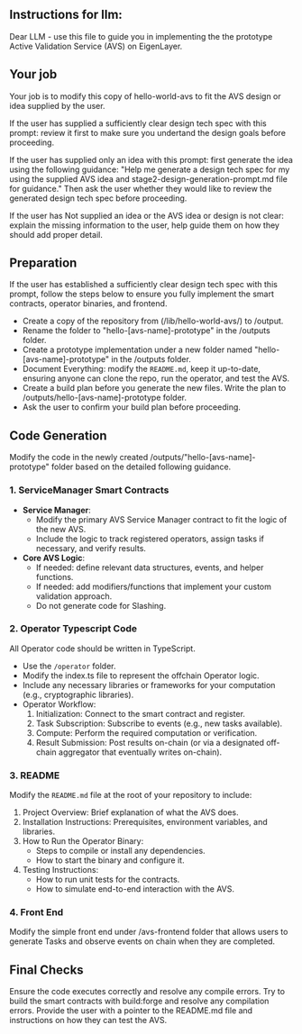 ## Instructions for llm:

Dear LLM - use this file to guide you in implementing the the prototype Active Validation Service (AVS) on EigenLayer.

## Your job
Your job is to modify this copy of hello-world-avs to fit the AVS design or idea supplied by the user.

If the user has supplied a sufficiently clear design tech spec with this prompt: review it first to make sure you undertand the design goals before proceeding.

If the user has supplied only an idea with this prompt: first generate the idea using the following guidance:
"Help me generate a design tech spec for my using the supplied AVS idea and stage2-design-generation-prompt.md file for guidance."
Then ask the user whether they would like to review the generated design tech spec before proceeding.

If the user has Not supplied an idea or the AVS idea or design is not clear: explain the missing information to the user, help guide them on how they should add proper detail.




## Preparation
If the user has established a sufficiently clear design tech spec with this prompt, follow the steps below to ensure you fully implement the smart contracts, operator binaries, and frontend.
- Create a copy of the repository from (/lib/hello-world-avs/) to /output.
- Rename the folder to "hello-[avs-name]-prototype" in the /outputs folder.
- Create a prototype implementation under a new folder named "hello-[avs-name]-prototype" in the /outputs folder.
- Document Everything: modify the `README.md`, keep it up-to-date, ensuring anyone can clone the repo, run the operator, and test the AVS.
- Create a build plan before you generate the new files. Write the plan to /outputs/hello-[avs-name]-prototype folder.
- Ask the user to confirm your build plan before proceeding. 

## Code Generation
Modify the code in the newly created /outputs/"hello-[avs-name]-prototype" folder based on the detailed following guidance.

### 1. ServiceManager Smart Contracts

- **Service Manager**:  
  - Modify the primary AVS Service Manager contract to fit the logic of the new AVS. 
  - Include the logic to track registered operators, assign tasks if necessary, and verify results.
- **Core AVS Logic**:  
  - If needed: define relevant data structures, events, and helper functions.  
  - If needed: add modifiers/functions that implement your custom validation approach. 
  - Do not generate code for Slashing.

### 2. Operator Typescript Code

All Operator code should be written in TypeScript.
- Use the `/operator` folder. 
- Modify the index.ts file to represent the offchain Operator logic.
- Include any necessary libraries or frameworks for your computation (e.g., cryptographic libraries).  
- Operator Workflow:  
  1. Initialization: Connect to the smart contract and register.  
  2. Task Subscription: Subscribe to events (e.g., new tasks available).  
  3. Compute: Perform the required computation or verification.  
  4. Result Submission: Post results on-chain (or via a designated off-chain aggregator that eventually writes on-chain).  

### 3. README

Modify the `README.md` file at the root of your repository to include:
1. Project Overview: Brief explanation of what the AVS does.  
2. Installation Instructions: Prerequisites, environment variables, and libraries.  
3. How to Run the Operator Binary:  
   - Steps to compile or install any dependencies.  
   - How to start the binary and configure it.
4. Testing Instructions:  
   - How to run unit tests for the contracts.  
   - How to simulate end-to-end interaction with the AVS.  

### 4. Front End

Modify the simple front end under /avs-frontend folder that allows users to generate Tasks and observe events on chain when they are completed.




## Final Checks
Ensure the code executes correctly and resolve any compile errors. Try to build the smart contracts with build:forge and resolve any compilation errors.
Provide the user with a pointer to the README.md file and instructions on how they can test the AVS.

